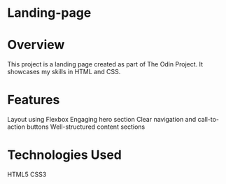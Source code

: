 # Landing-page

# Overview

This project is a landing page created as part of The Odin Project. It showcases my skills in HTML and CSS.

# Features

Layout using Flexbox
Engaging hero section
Clear navigation and call-to-action buttons
Well-structured content sections

# Technologies Used

HTML5
CSS3
